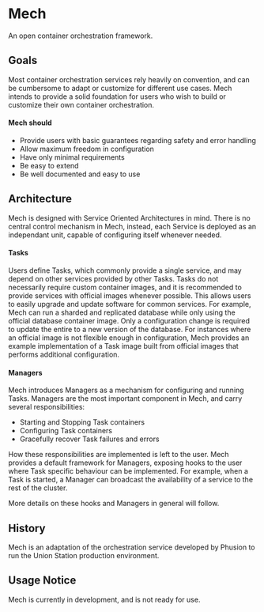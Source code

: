 # Mech
An open container orchestration framework.

## Goals
Most container orchestration services rely heavily on convention, and can be cumbersome to adapt or customize for different use cases.
Mech intends to provide a solid foundation for users who wish to build or customize their own container orchestration. 

#### Mech should 
 - Provide users with basic guarantees regarding safety and error handling
 - Allow maximum freedom in configuration
 - Have only minimal requirements
 - Be easy to extend
 - Be well documented and easy to use

## Architecture
Mech is designed with Service Oriented Architectures in mind. There is no central control mechanism in Mech, instead, each Service is deployed as an independant unit, capable of configuring itself whenever needed.

#### Tasks
Users define Tasks, which commonly provide a single service, and may depend on other services provided by other Tasks.
Tasks do not necessarily require custom container images, and it is recommended to provide services with official images whenever possible. This allows users to easily upgrade and update software for common services. For example, Mech can run a sharded and replicated database while only using the official database container image. Only a configuration change is required to update the entire to a new version of the database.
For instances where an official image is not flexible enough in configuration, Mech provides an example implementation of a Task image built from official images that performs additional configuration.

#### Managers
Mech introduces Managers as a mechanism for configuring and running Tasks. Managers are the most important component in Mech, and carry several responsibilities:
 - Starting and Stopping Task containers
 - Configuring Task containers
 - Gracefully recover Task failures and errors

How these responsibilities are implemented is left to the user. Mech provides a default framework for Managers, exposing hooks to the user where Task specific behaviour can be implemented. For example, when a Task is started, a Manager can broadcast the availability of a service to the rest of the cluster.

More details on these hooks and Managers in general will follow.

## History
Mech is an adaptation of the orchestration service developed by Phusion to run the Union Station production environment.

## Usage Notice
Mech is currently in development, and is not ready for use.
